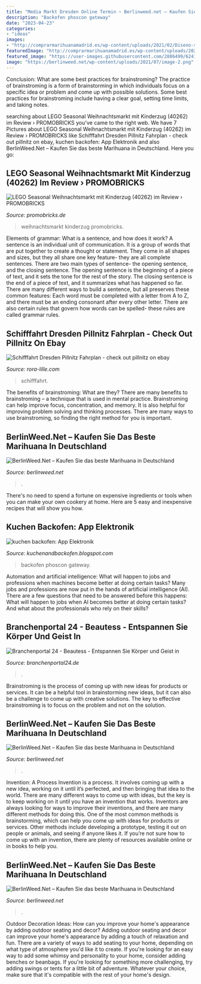 ```yaml
---
title: "Media Markt Dresden Online Termin ~ Berlinweed.net – Kaufen Sie Das Beste Marihuana In Deutschland"
description: "Backofen phoscon gateway"
date: "2023-04-23"
categories:
- "ideas"
images:
- "http://comprarmarihuanamadrid.es/wp-content/uploads/2021/02/Diseno-sin-titulo-2021-02-18T205049.895.jpg"
featuredImage: "http://comprarmarihuanamadrid.es/wp-content/uploads/2021/01/Diseno-sin-titulo-2021-01-25T170438.879.jpg"
featured_image: "https://user-images.githubusercontent.com/2886499/62412837-fdc3ba80-b607-11e9-9c6c-39e78e5051ff.png"
image: "https://berlinweed.net/wp-content/uploads/2021/07/image-2.png"
---
```



Conclusion: What are some best practices for brainstroming?
The practice of brainstroming is a form of brainstorming in which individuals focus on a specific idea or problem and come up with possible solutions. Some best practices for brainstroming include having a clear goal, setting time limits, and taking notes.

	

		
searching about LEGO Seasonal Weihnachtsmarkt mit Kinderzug (40262) im Review › PROMOBRICKS you've came to the right web. We have 7 Pictures about LEGO Seasonal Weihnachtsmarkt mit Kinderzug (40262) im Review › PROMOBRICKS like Schifffahrt Dresden Pillnitz Fahrplan - check out pillnitz on ebay, kuchen backofen: App Elektronik and also BerlinWeed.Net – Kaufen Sie das beste Marihuana in Deutschland. Here you go:
		
    
## LEGO Seasonal Weihnachtsmarkt Mit Kinderzug (40262) Im Review › PROMOBRICKS

<img loading=lazy src="https://www.promobricks.de/wp-content/uploads/2017/09/LEGO_Weihnachtsmarkt_40262-10-1068x569.jpg" onerror="this.onerror=null;this.src='https://tse2.mm.bing.net/th?id=OIP.P9LmeCvikJDDcudmZs4FtwHaD8&amp;pid=15.1';" alt="LEGO Seasonal Weihnachtsmarkt mit Kinderzug (40262) im Review › PROMOBRICKS">

_Source: promobricks.de_

>weihnachtsmarkt kinderzug promobricks. 

	

Elements of grammar: What is a sentence, and how does it work?
A sentence is an individual unit of communication. It is a group of words that are put together to create a thought or statement. They come in all shapes and sizes, but they all share one key feature- they are all complete sentences. There are two main types of sentence- the opening sentence, and the closing sentence. The opening sentence is the beginning of a piece of text, and it sets the tone for the rest of the story. The closing sentence is the end of a piece of text, and it summarizes what has happened so far. There are many different ways to build a sentence, but all preserves these common features: Each word must be completed with a letter from A to Z, and there must be an ending consonant after every other letter. There are also certain rules that govern how words can be spelled- these rules are called grammar rules.

    
## Schifffahrt Dresden Pillnitz Fahrplan - Check Out Pillnitz On Ebay

<img loading=lazy src="https://rora-lille.com/dpjtn/J9keOwTurinjWNj5Z8UDyAHaEK.jpg" onerror="this.onerror=null;this.src='https://tse3.mm.bing.net/th?id=OIP.9Fjde5GpPQH5hVEdTqH32AAAAA&amp;pid=15.1';" alt="Schifffahrt Dresden Pillnitz Fahrplan - check out pillnitz on ebay">

_Source: rora-lille.com_

>schifffahrt. 

	

The benefits of brainstroming: What are they?
There are many benefits to brainstroming – a technique that is used in mental practice. Brainstroming can help improve focus, concentration, and memory. It is also helpful for improving problem solving and thinking processes. There are many ways to use brainstroming, so finding the right method for you is important.

    
## BerlinWeed.Net – Kaufen Sie Das Beste Marihuana In Deutschland

<img loading=lazy src="http://comprarmarihuanamadrid.es/wp-content/uploads/2021/01/Diseno-sin-titulo-2021-01-25T170438.879.jpg" onerror="this.onerror=null;this.src='https://tse1.mm.bing.net/th?id=OIP.Rc0ZhekF0GUQ349TMBX1pAAAAA&amp;pid=15.1';" alt="BerlinWeed.Net – Kaufen Sie das beste Marihuana in Deutschland">

_Source: berlinweed.net_

>. 

	

There's no need to spend a fortune on expensive ingredients or tools when you can make your own cookery at home. Here are 5 easy and inexpensive recipes that will show you how.

    
## Kuchen Backofen: App Elektronik

<img loading=lazy src="https://user-images.githubusercontent.com/2886499/62412837-fdc3ba80-b607-11e9-9c6c-39e78e5051ff.png" onerror="this.onerror=null;this.src='https://tse3.mm.bing.net/th?id=OIP.xqZ7hXNyxtyqhooFjRHEegHaIM&amp;pid=15.1';" alt="kuchen backofen: App Elektronik">

_Source: kuchenandbackofen.blogspot.com_

>backofen phoscon gateway. 

	

Automation and artificial intelligence: What will happen to jobs and professions when machines become better at doing certain tasks?
Many jobs and professions are now put in the hands of artificial intelligence (AI). There are a few questions that need to be answered before this happens: What will happen to jobs when AI becomes better at doing certain tasks? And what about the professionals who rely on their skills?

    
## Branchenportal 24 - Beautess - Entspannen Sie Körper Und Geist In

<img loading=lazy src="https://www.branchenportal24.de/images/links/link8875.gif" onerror="this.onerror=null;this.src='https://tse2.mm.bing.net/th?id=OIP.T0_Q8wQXemJuHwGHM0WjMwAAAA&amp;pid=15.1';" alt="Branchenportal 24 - Beautess - Entspannen Sie Körper und Geist in">

_Source: branchenportal24.de_

>. 

	

Brainstroming is the process of coming up with new ideas for products or services. It can be a helpful tool in brainstorming new ideas, but it can also be a challenge to come up with creative solutions. The key to effective brainstroming is to focus on the problem and not on the solution.

    
## BerlinWeed.Net – Kaufen Sie Das Beste Marihuana In Deutschland

<img loading=lazy src="https://berlinweed.net/wp-content/uploads/2021/07/image-2.png" onerror="this.onerror=null;this.src='https://tse1.mm.bing.net/th?id=OIP.NAfuL8GWBUJ0eja0LfNceQHaFR&amp;pid=15.1';" alt="BerlinWeed.Net – Kaufen Sie das beste Marihuana in Deutschland">

_Source: berlinweed.net_

>. 

	

Invention: A Process
Invention is a process. It involves coming up with a new idea, working on it until it’s perfected, and then bringing that idea to the world. There are many different ways to come up with ideas, but the key is to keep working on it until you have an invention that works. Inventors are always looking for ways to improve their inventions, and there are many different methods for doing this. One of the most common methods is brainstorming, which can help you come up with ideas for products or services. Other methods include developing a prototype, testing it out on people or animals, and seeing if anyone likes it. If you’re not sure how to come up with an invention, there are plenty of resources available online or in books to help you.

    
## BerlinWeed.Net – Kaufen Sie Das Beste Marihuana In Deutschland

<img loading=lazy src="http://comprarmarihuanamadrid.es/wp-content/uploads/2021/02/Diseno-sin-titulo-2021-02-18T205049.895.jpg" onerror="this.onerror=null;this.src='https://tse3.mm.bing.net/th?id=OIP.PEZAY99XenRrvvDhMxeF7AAAAA&amp;pid=15.1';" alt="BerlinWeed.Net – Kaufen Sie das beste Marihuana in Deutschland">

_Source: berlinweed.net_

>. 

	

Outdoor Decoration Ideas: How can you improve your home's appearance by adding outdoor seating and decor?
Adding outdoor seating and decor can improve your home's appearance by adding a touch of relaxation and fun. There are a variety of ways to add seating to your home, depending on what type of atmosphere you'd like it to create. If you're looking for an easy way to add some whimsy and personality to your home, consider adding benches or beanbags. If you're looking for something more challenging, try adding swings or tents for a little bit of adventure. Whatever your choice, make sure that it's compatible with the rest of your home's design.

